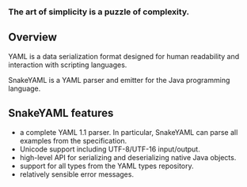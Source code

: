 ### The art of simplicity is a puzzle of complexity. ###

## Overview ##
YAML is a data serialization format designed for human readability and interaction with scripting languages.

SnakeYAML is a YAML parser and emitter for the Java programming language.

## SnakeYAML features ##

* a complete YAML 1.1 parser. In particular, SnakeYAML can parse all examples from the specification.
* Unicode support including UTF-8/UTF-16 input/output.
* high-level API for serializing and deserializing native Java objects.
* support for all types from the YAML types repository.
* relatively sensible error messages.